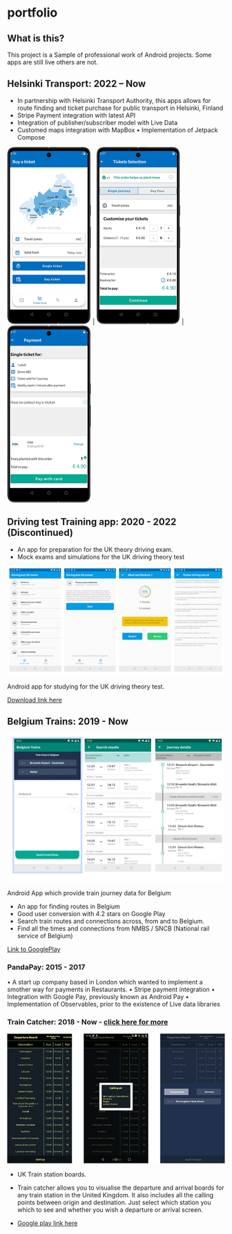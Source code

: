# portfolio

## What is this?
This project is a Sample of professional work of Android projects. Some apps are still live others are not.

## Helsinki Transport: 2022 – Now

*	In partnership with Helsinki Transport Authority, this apps allows for route finding and ticket purchase for public transport in Helsinki, Finland
*	Stripe Payment integration with latest API
*	Integration of publisher/subscriber model with Live Data
*	Customed maps integration with MapBox
•	Implementation of Jetpack Compose

![Helsinki_transport_screenshot](https://github.com/manuelsilverio/portfolio-android/blob/main/screenshots/helsinki-transport-ticket-shop.png) | ![Helsinki_transport_screenshot](https://github.com/manuelsilverio/portfolio-android/blob/main/screenshots/helsinki-transport-ticket-selection.png) | ![](https://github.com/manuelsilverio/portfolio-android/blob/main/screenshots/helsinki-transport-payment.png)

## Driving test Training app: 2020 - 2022 (Discontinued)

*	An app for preparation for the UK theory driving exam.
* Mock exams and simulations for the UK driving theory test

![screenshots](https://github.com/manuelsilverio/uk-driving-theory-trainer/blob/main/screenshots.PNG) 

Android app for studying for the UK driving theory test. 

[Download link here](https://play.google.com/store/apps/details?id=com.m.trainerdrivingtestuk)


## Belgium Trains: 2019 - Now

![Belgium_trains_image](https://github.com/manuelsilverio/belgium-trains/blob/main/screen_capture.PNG)

Android App which provide train journey data for Belgium

*	An app for finding routes in Belgium
*	Good user conversion with 4.2 stars on Google Play
* Search train routes and connections across, from and to Belgium.
* Find all the times and connections from NMBS / SNCB (National rail service of Belgium)


[Link to GooglePlay](https://play.google.com/store/apps/details?id=com.transportai.belgiumtrains)


### PandaPay: 2015 - 2017

•	A start up company based in London which wanted to implement a smother way for payments in Restaurants.
•	Stripe payment integration
•	Integration with Google Pay, previously known as Android Pay
•	Implementation of Observables, prior to the existence of Live data libraries 


### Train Catcher: 2018 - Now - [click here for more](https://github.com/manuelsilverio/train-catcher)

![train_catcher_image](https://github.com/manuelsilverio/train-catcher/blob/main/screenshots/screenshot_01_.png)

* UK Train station boards.
* Train catcher allows you to visualise the departure and arrival boards for any train station in the United Kingdom. It also includes all the calling points between origin and destination. Just select which station you which to see and whether you wish a departure or arrival screen.

* [Google play link here](https://play.google.com/store/apps/details?id=com.uk.traincatcher)




